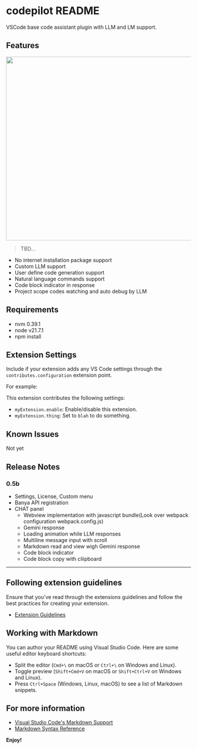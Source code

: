 # codepilot README

VSCode base code assistant plugin with LLM and LM support.

## Features

<img src="https://drive.google.com/uc?export=view&id=1qV7VZvm806HlfrpBSi7BdQxyBlBKnNt7" width="700" height="500"/>

> TBD...

- No internet installation package support
- Custom LLM support
- User define code generation support
- Natural language commands support
- Code block indicator in response
- Project scope codes watching and auto debug by LLM

## Requirements

- nvm 0.39.1
- node v21.7.1
- npm install

## Extension Settings

Include if your extension adds any VS Code settings through the `contributes.configuration` extension point.

For example:

This extension contributes the following settings:

* `myExtension.enable`: Enable/disable this extension.
* `myExtension.thing`: Set to `blah` to do something.

## Known Issues

Not yet

## Release Notes

### 0.5b

- Settings, License, Custom menu
- Banya API registration
- CHAT panel
  - Webview implementation with javascript bundle(Look over webpack configuration webpack.config.js)
  - Gemini response
  - Loading animation while LLM responses
  - Multiline message input with scroll
  - Markdown read and view wigh Gemini response
  - Code block indicator
  - Code block copy with cliipboard

---

## Following extension guidelines

Ensure that you've read through the extensions guidelines and follow the best practices for creating your extension.

* [Extension Guidelines](https://code.visualstudio.com/api/references/extension-guidelines)

## Working with Markdown

You can author your README using Visual Studio Code. Here are some useful editor keyboard shortcuts:

* Split the editor (`Cmd+\` on macOS or `Ctrl+\` on Windows and Linux).
* Toggle preview (`Shift+Cmd+V` on macOS or `Shift+Ctrl+V` on Windows and Linux).
* Press `Ctrl+Space` (Windows, Linux, macOS) to see a list of Markdown snippets.

## For more information

* [Visual Studio Code's Markdown Support](http://code.visualstudio.com/docs/languages/markdown)
* [Markdown Syntax Reference](https://help.github.com/articles/markdown-basics/)

**Enjoy!**
